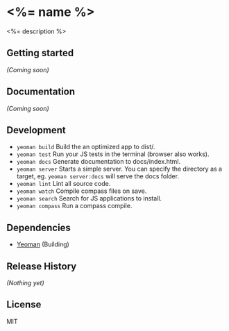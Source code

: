 # <%= name %>

<%= description %>

## Getting started

_(Coming soon)_

## Documentation

_(Coming soon)_

## Development

* `yeoman build` Build the an optimized app to dist/.
* `yeoman test` Run your JS tests in the terminal (browser also works).
* `yeoman docs` Generate documentation to docs/index.html.
* `yeoman server` Starts a simple server. You can specify the directory as a
  target, eg. `yeoman server:docs` will serve the docs folder.
* `yeoman lint` Lint all source code.
* `yeoman watch` Compile compass files on save.
* `yeoman search` Search for JS applications to install.
* `yeoman compass` Run a compass compile.

## Dependencies

* [Yeoman](http://yeoman.io) (Building)

## Release History

_(Nothing yet)_

## License

MIT
